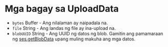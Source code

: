 # Mga bagay sa UploadData

* `bytes` Buffer - Ang nilalaman ay naipadala na.
* `file` String - Ang landas ng file ay ina-upload na.
* `blobUUID` String - Ang UUID ng datos ng blob. Gamitin ang pamamaraan ng [ses.getBlobData](../session.md#sesgetblobdataidentifier-callback) upang muling makuha ang mga datos.